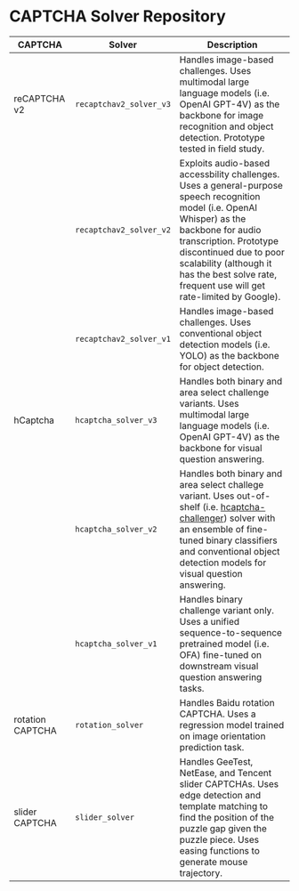 # CAPTCHA Solver Repository

| CAPTCHA | Solver | Description |
| --- | --- | --- |
| reCAPTCHA v2 | `recaptchav2_solver_v3` | Handles image-based challenges. Uses multimodal large language models (i.e. OpenAI GPT-4V) as the backbone for image recognition and object detection. Prototype tested in field study. | 
| | `recaptchav2_solver_v2` | Exploits audio-based accessbility challenges. Uses a general-purpose speech recognition model (i.e. OpenAI Whisper) as the backbone for audio transcription. Prototype discontinued due to poor scalability (although it has the best solve rate, frequent use will get rate-limited by Google). |
| | `recaptchav2_solver_v1` | Handles image-based challenges. Uses conventional object detection models (i.e. YOLO) as the backbone for object detection. |
| hCaptcha | `hcaptcha_solver_v3` | Handles both binary and area select challenge variants. Uses multimodal large language models (i.e. OpenAI GPT-4V) as the backbone for visual question answering. |
| | `hcaptcha_solver_v2` | Handles both binary and area select challege variant. Uses out-of-shelf (i.e. <a href="https://github.com/QIN2DIM/hcaptcha-challenger" target="_blank">hcaptcha-challenger</a>) solver with an ensemble of fine-tuned binary classifiers and conventional object detection models for visual question answering. |
| | `hcaptcha_solver_v1` | Handles binary challenge variant only. Uses a unified sequence-to-sequence pretrained model (i.e. OFA) fine-tuned on downstream visual question answering tasks. |
| rotation CAPTCHA | `rotation_solver` | Handles Baidu rotation CAPTCHA. Uses a regression model trained on image orientation prediction task. |
| slider CAPTCHA | `slider_solver` | Handles GeeTest, NetEase, and Tencent slider CAPTCHAs. Uses edge detection and template matching to find the position of the puzzle gap given the puzzle piece. Uses easing functions to generate mouse trajectory. |